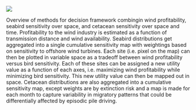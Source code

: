 ![](https://raw.githubusercontent.com/bbest/research-highlights/master/docs/img/siting_methods.png)

Overview of methods for decision framework combingin wind profitability, seabird sensitivity over space, and cetacean sensitivity over space and time. Profitability to the wind industry is estimated as a function of transmission distance and wind availability. Seabird distributions get aggregated into a single cumulative sensitivity map with weightings based on sensitivity to offshore wind turbines. Each site (i.e. pixel on the map) can then be plotted in variable space as a tradeoff between wind profitability versus bird sensitivity. Each of these sites can be assigned a new utility value as a function of each axes, i.e. maximizing wind profitability while minimizing bird sensitivity. This new utility value can then be mapped out in space. Cetacean distributions are also aggregated into a cumulative sensitivity map, except weights are by extinction risk and a map is made for each month to capture variability in migratory patterns that could be differentially affected by episodic pile driving.
